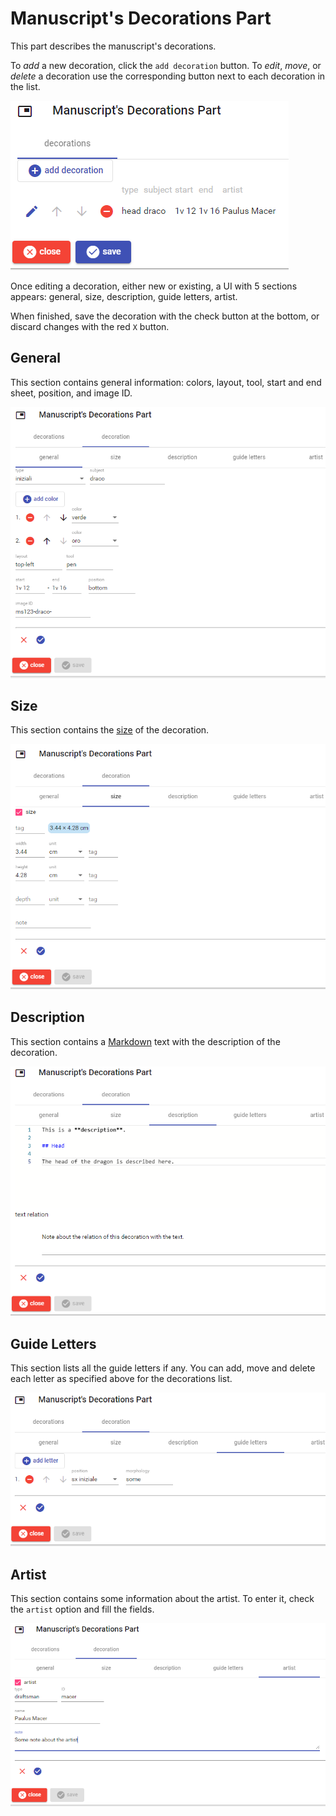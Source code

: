 # Manuscript's Decorations Part

This part describes the manuscript's decorations.

To _add_ a new decoration, click the `add decoration` button. To _edit_, _move_, or _delete_ a decoration use the corresponding button next to each decoration in the list.

![manuscript's decorations](./images/ms-decorations-part-01.png)

Once editing a decoration, either new or existing, a UI with 5 sections appears: general, size, description, guide letters, artist.

When finished, save the decoration with the check button at the bottom, or discard changes with the red `X` button.

## General

This section contains general information: colors, layout, tool, start and end sheet, position, and image ID.

![manuscript's decorations - general](./images/ms-decorations-part-02.png)

## Size

This section contains the [size](./physical-size.md) of the decoration.

![manuscript's decorations - size](./images/ms-decorations-part-03.png)

## Description

This section contains a [Markdown](https://www.markdownguide.org/) text with the description of the decoration.

![manuscript's decorations - description](./images/ms-decorations-part-04.png)

## Guide Letters

This section lists all the guide letters if any. You can add, move and delete each letter as specified above for the decorations list.

![manuscript's decorations - guide letters](./images/ms-decorations-part-05.png)

## Artist

This section contains some information about the artist. To enter it, check the `artist` option and fill the fields.

![manuscript's decorations - artist](./images/ms-decorations-part-06.png)
